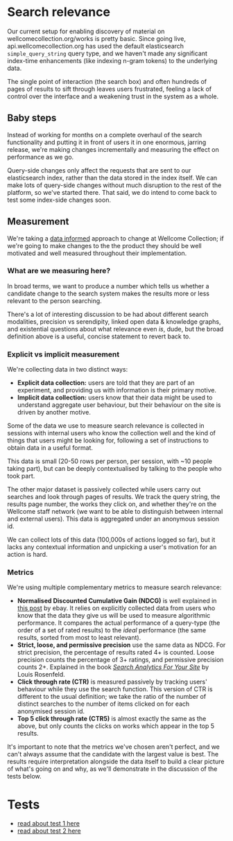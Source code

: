 # Search relevance
Our current setup for enabling discovery of material on wellcomecollection.org/works is pretty basic. Since going live, api.wellcomecollection.org has used the default elasticsearch `simple_query_string` query type, and we haven't made any significant index-time enhancements (like indexing n-gram tokens) to the underlying data. 

The single point of interaction (the search box) and often hundreds of pages of results to sift through leaves users frustrated, feeling a lack of control over the interface and a weakening trust in the system as a whole.

## Baby steps
Instead of working for months on a complete overhaul of the search functionality and putting it in front of users it in one enormous, jarring release, we're making changes incrementally and measuring the effect on performance as we go. 

Query-side changes only affect the requests that are sent to our elasticsearch index, rather than the data stored in the index itself. We can make lots of query-side changes without much disruption to the rest of the platform, so we've started there. That said, we do intend to come back to test some index-side changes soon.

## Measurement
We're taking a [data informed](https://stacks.wellcomecollection.org/data-informed-not-data-driven-13377c77d198) approach to change at Wellcome Collection; if we're going to make changes to the the product they should be well motivated and well measured throughout their implementation.

### What are we measuring here?
In broad terms, we want to produce a number which tells us whether a candidate change to the search system makes the results more or less relevant to the person searching.

There's a lot of interesting discussion to be had about different search modalities, precision vs serendipity, linked open data & knowledge graphs, and existential questions about what relevance even _is_, dude, but the broad definition above is a useful, concise statement to revert back to.

### Explicit vs implicit measurement
We're collecting data in two distinct ways:
- **Explicit data collection:** users are told that they are part of an experiment, and providing us with information is their primary motive.
- **Implicit data collection:** users know that their data might be used to understand aggregate user behaviour, but their behaviour on the site is driven by another motive.

Some of the data we use to measure search relevance is collected in sessions with internal users who know the collection well and the kind of things that users might be looking for, following a set of instructions to obtain data in a useful format.

This data is small (20-50 rows per person, per session, with ~10 people taking part), but can be deeply contextualised by talking to the people who took part.

The other major dataset is passively collected while users carry out searches and look through pages of results. We track the query string, the results page number, the works they click on, and whether they're on the Wellcome staff network (we want to be able to distinguish between internal and external users). This data is aggregated under an anonymous session id.

We can collect lots of this data (100,000s of actions logged so far), but it lacks any contextual information and unpicking a user's motivation for an action is hard.

### Metrics
We're using multiple complementary metrics to measure search relevance:
- **Normalised Discounted Cumulative Gain (NDCG)** is well explained in [this post](https://www.ebayinc.com/stories/blogs/tech/measuring-search-relevance/) by ebay. It relies on explicitly collected data from users who know that the data they give us will be used to measure algorithmic performance. It compares the actual performance of a query-type (the order of a set of rated results) to the _ideal_ performance (the same results, sorted from most to least relevant).
- **Strict, loose, and permissive precision** use the same data as NDCG. For strict precision, the percentage of results rated 4+ is counted. Loose precision counts the percentage of 3+ ratings, and permissive precision counts 2+. Explained in the book [_Search Analytics For Your Site_](https://rosenfeldmedia.com/books/search-analytics-for-your-site/) by Louis Rosenfeld.
- **Click through rate (CTR)** is measured passively by tracking users' behaviour while they use the search function. This version of CTR is different to the usual definition; we take the ratio of the number of distinct searches to the number of items clicked on for each anonymised session id.
- **Top 5 click through rate (CTR5)** is almost exactly the same as the above, but only counts the clicks on works which appear in the top 5 results.

It's important to note that the metrics we've chosen aren't perfect, and we can't always assume that the candidate with the largest value is best. The results require interpretation alongside the data itself to build a clear picture of what's going on and why, as we'll demonstrate in the discussion of the tests below.

# Tests
- [read about test 1 here](./test_1.md)
- [read about test 2 here](./test_2.md)
